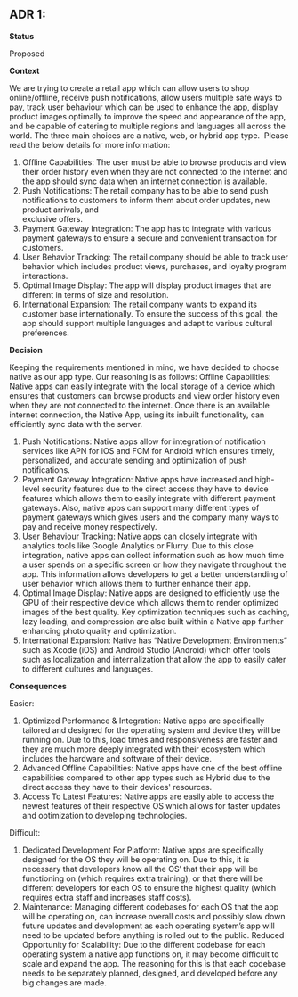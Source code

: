## **ADR 1:**

**Status**

Proposed

**Context**

We are trying to create a retail app which can allow users to shop online/offline, receive push notifications, allow users multiple safe ways to pay, track user behaviour which can be used to enhance the app, display product images optimally to improve the speed and appearance of the app, and be capable of catering to multiple regions and languages all across the world. The three main choices are a native, web, or hybrid app type.  Please read the below details for more information: 
1. Offline Capabilities: The user must be able to browse products and view their order history even when they are not connected to the internet and the app should 
sync data when an internet connection is available.
2. Push Notifications: The retail company has to be able to send push notifications to customers to inform them about order updates, new product arrivals, and   
exclusive offers. 
3. Payment Gateway Integration: The app has to integrate with various payment gateways to ensure a secure and convenient transaction for customers.
4. User Behavior Tracking: The retail company should be able to track user behavior which includes product views, purchases, and loyalty program interactions.  
5. Optimal Image Display: The app will display product images that are different in terms of size and resolution. 
6. International Expansion: The retail company wants to expand its customer base internationally. To ensure the success of this goal, the app should support 
 multiple languages and adapt to various cultural preferences. 

**Decision**

Keeping the requirements mentioned in mind, we have decided to choose native as our app type. Our reasoning is as follows: 
Offline Capabilities: Native apps can easily integrate with the local storage of a device which ensures that customers can browse products and view order history even when they are not connected to the internet. Once there is an available internet connection, the Native App, using its inbuilt functionality, can efficiently sync data with the server. 
1. Push Notifications: Native apps allow for integration of notification services like APN for iOS and FCM for Android which ensures timely, personalized, and accurate sending and optimization of push notifications. 
2. Payment Gateway Integration: Native apps have increased and high-level security features due to the direct access they have to device features which allows them to easily integrate with different payment gateways. Also, native apps can support many different types of payment gateways which gives users and the company many ways to pay and receive money respectively.
3. User Behaviour Tracking: Native apps can closely integrate with analytics tools like Google Analytics or Flurry. Due to this close integration, native apps can collect information such as how much time a user spends on a specific screen or how they navigate throughout the app. This information allows developers to get a better understanding of user behavior which allows them to further enhance their app. 
4. Optimal Image Display: Native apps are designed to efficiently use the GPU of their respective device which allows them to render optimized images of the best quality. Key optimization techniques such as caching, lazy loading, and compression are also built within a Native app further enhancing photo quality and optimization.  
5. International Expansion: Native has “Native Development Environments” such as Xcode (iOS) and Android Studio (Android) which offer tools such as localization and internalization that allow the app to easily cater to different cultures and languages. 

**Consequences**

Easier:
1. Optimized Performance & Integration: Native apps are specifically tailored and designed for the operating system and device they will be running on. Due to this, load times and responsiveness are faster and they are much more deeply integrated with their ecosystem which includes the hardware and software of their device.
2. Advanced Offline Capabilities: Native apps have one of the best offline capabilities compared to other app types such as Hybrid due to the direct access they have to their devices' resources.
3. Access To Latest Features: Native apps are easily able to access the newest features of their respective OS which allows for faster updates and optimization to developing technologies. 

Difficult:
1. Dedicated Development For Platform: Native apps are specifically designed for the OS they will be operating on. Due to this, it is necessary that developers know all the OS’ that their app will be functioning on (which requires extra training), or that there will be different developers for each OS to ensure the highest quality (which requires extra staff and increases staff costs).
2. Maintenance: Managing different codebases for each OS that the app will be operating on, can increase overall costs and possibly slow down future updates and development as each operating system’s app will need to be updated before anything is rolled out to the public. Reduced Opportunity for Scalability: Due to the different codebase for each operating system a native app functions on, it may become difficult to scale and expand the app. The reasoning for this is that each codebase needs to be separately planned, designed, and developed before any big changes are made. 
